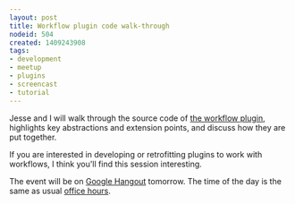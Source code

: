 ```yaml
---
layout: post
title: Workflow plugin code walk-through
nodeid: 504
created: 1409243908
tags:
- development
- meetup
- plugins
- screencast
- tutorial
---
```

Jesse and I will walk through the source code of [the workflow plugin](https://github.com/jenkinsci/workflow-plugin), highlights key abstractions and extension points, and discuss how they are put together.

If you are interested in developing or retrofitting plugins to work with workflows, I think you'll find this session interesting.

The event will be on [Google Hangout](https://plus.google.com/events/cojjhg4kkpffkbpakj723fdht9k) tomorrow. The time of the day is the same as usual [office hours](http://www.timeanddate.com/worldclock/fixedtime.html?msg=Workflow+walk-through&iso=20140829T11&p1=224&ah=1&sort=1).
